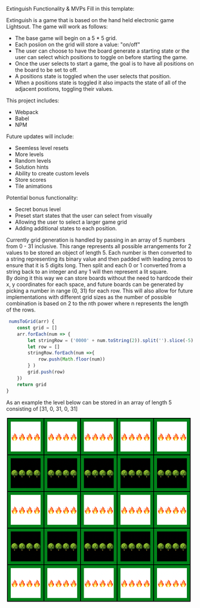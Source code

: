 Extinguish
Functionality & MVPs
Fill in this template:

Extinguish is a game that is based on the hand held electronic game Lightsout. The game will work as follows:

* The base game will begin on a 5 * 5 grid.
* Each posiion on the grid will store a value: "on/off" 
* The user can choose to have the board generate a starting state or the user can select which positions to toggle on before starting the game.
* Once the user selects to start a game, the goal is to have all positions on the board to be set to off. 
* A positions state is toggled when the user selects that position. 
* When a positions state is toggled it also impacts the state of all of the adjacent postions, toggling their values.



This project includes:
* Webpack 
* Babel 
* NPM 

Future updates will include:
* Seemless level resets 
* More levels 
* Random levels 
* Solution hints 
* Ability to create custom levels
* Store scores
* Tile animations

Potential bonus functionality:
* Secret bonus level
* Preset start states that the user can select from visually
* Allowing the user to select a larger game grid
* Adding additional states to each position.


Currently grid generation is handled by passing in an array of 5 numbers from 0 - 31 inclusive. This range represents all possible arrangements for 2 values to be stored an object of length 5. 
Each number is then converted to a string representing its binary value and then padded with leading zeros to ensure that it is 5 digits long.
Then split and each 0 or 1 converted from a string back to an integer and any 1 will then represent a lit square.  
By doing it this way we can store boards without the need to hardcode their x, y coordinates for each space, and future boards can be generated by picking a number in range (0, 31) for each row.  This will also allow for future implementations with different grid sizes as the number of possible combination is based on 2 to the nth power where n represents the length of the rows.


```javascript   
 numsToGrid(arr) {
    const grid = []
    arr.forEach(num => {
        let stringRow = ('0000' + num.toString(2)).split('').slice(-5)
        let row = []
        stringRow.forEach(num =>{
            row.push(Math.floor(num))
        } )
        grid.push(row)
    })
    return grid
}

```

As an example the level below can be stored in an array of length 5 consisting of [31, 0, 31, 0, 31]

<img src="images/board_image.png"
     alt="level layout"
 />
